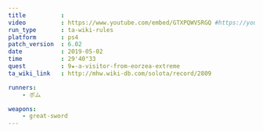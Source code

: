 ```yaml
---
title          :
video          : https://www.youtube.com/embed/GTXPQWVSRGQ #https://youtu.be/GTXPQWVSRGQ
run_type       : ta-wiki-rules
platform       : ps4
patch_version  : 6.02
date           : 2019-05-02
time           : 29'40"33
quest          : 9★-a-visitor-from-eorzea-extreme
ta_wiki_link   : http://mhw.wiki-db.com/solota/record/2809

runners:
    - ボム

weapons:
    - great-sword
---
```

